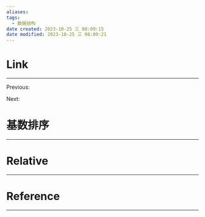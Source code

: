 ```yaml
---
aliases: 
tags:
  - 数据结构
date created: 2023-10-25 三 08:09:15
date modified: 2023-10-25 三 08:09:21
---
```


# Link
---
Previous: 

Next: 

# 基数排序
---


# Relative
---


# Reference
---


